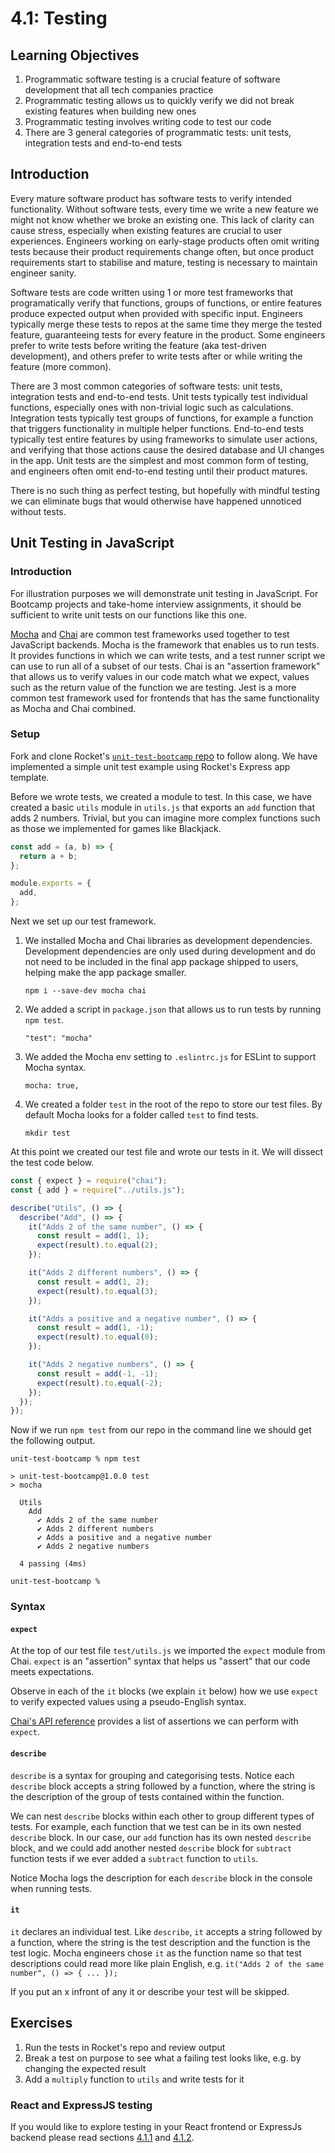 # 4.1: Testing

## Learning Objectives

1. Programmatic software testing is a crucial feature of software development that all tech companies practice
2. Programmatic testing allows us to quickly verify we did not break existing features when building new ones
3. Programmatic testing involves writing code to test our code
4. There are 3 general categories of programmatic tests: unit tests, integration tests and end-to-end tests



## Introduction

Every mature software product has software tests to verify intended functionality. Without software tests, every time we write a new feature we might not know whether we broke an existing one. This lack of clarity can cause stress, especially when existing features are crucial to user experiences. Engineers working on early-stage products often omit writing tests because their product requirements change often, but once product requirements start to stabilise and mature, testing is necessary to maintain engineer sanity.

Software tests are code written using 1 or more test frameworks that programatically verify that functions, groups of functions, or entire features produce expected output when provided with specific input. Engineers typically merge these tests to repos at the same time they merge the tested feature, guaranteeing tests for every feature in the product. Some engineers prefer to write tests before writing the feature (aka test-driven development), and others prefer to write tests after or while writing the feature (more common).

There are 3 most common categories of software tests: unit tests, integration tests and end-to-end tests. Unit tests typically test individual functions, especially ones with non-trivial logic such as calculations. Integration tests typically test groups of functions, for example a function that triggers functionality in multiple helper functions. End-to-end tests typically test entire features by using frameworks to simulate user actions, and verifying that those actions cause the desired database and UI changes in the app. Unit tests are the simplest and most common form of testing, and engineers often omit end-to-end testing until their product matures.

There is no such thing as perfect testing, but hopefully with mindful testing we can eliminate bugs that would otherwise have happened unnoticed without tests.

## Unit Testing in JavaScript

### Introduction

For illustration purposes we will demonstrate unit testing in JavaScript. For Bootcamp projects and take-home interview assignments, it should be sufficient to write unit tests on our functions like this one.

[Mocha](https://mochajs.org/) and [Chai](https://www.chaijs.com/) are common test frameworks used together to test JavaScript backends. Mocha is the framework that enables us to run tests. It provides functions in which we can write tests, and a test runner script we can use to run all of a subset of our tests. Chai is an "assertion framework" that allows us to verify values in our code match what we expect, values such as the return value of the function we are testing. Jest is a more common test framework used for frontends that has the same functionality as Mocha and Chai combined.

### Setup

Fork and clone Rocket's [`unit-test-bootcamp` repo](https://github.com/rocketacademy/unit-test-bootcamp) to follow along. We have implemented a simple unit test example using Rocket's Express app template.

Before we wrote tests, we created a module to test. In this case, we have created a basic `utils` module in `utils.js` that exports an `add` function that adds 2 numbers. Trivial, but you can imagine more complex functions such as those we implemented for games like Blackjack.


```javascript
const add = (a, b) => {
  return a + b;
};

module.exports = {
  add,
};
```


Next we set up our test framework.

1.  We installed Mocha and Chai libraries as development dependencies. Development dependencies are only used during development and do not need to be included in the final app package shipped to users, helping make the app package smaller.

    ```
    npm i --save-dev mocha chai
    ```


2.  We added a script in `package.json` that allows us to run tests by running `npm test`.&#x20;

    ```
    "test": "mocha"
    ```


3.  We added the Mocha env setting to `.eslintrc.js` for ESLint to support Mocha syntax.

    ```
    mocha: true,
    ```


4.  We created a folder `test` in the root of the repo to store our test files. By default Mocha looks for a folder called `test` to find tests.

    ```
    mkdir test
    ```

At this point we created our test file and wrote our tests in it. We will dissect the test code below.


```javascript
const { expect } = require("chai");
const { add } = require("../utils.js");

describe("Utils", () => {
  describe("Add", () => {
    it("Adds 2 of the same number", () => {
      const result = add(1, 1);
      expect(result).to.equal(2);
    });

    it("Adds 2 different numbers", () => {
      const result = add(1, 2);
      expect(result).to.equal(3);
    });

    it("Adds a positive and a negative number", () => {
      const result = add(1, -1);
      expect(result).to.equal(0);
    });

    it("Adds 2 negative numbers", () => {
      const result = add(-1, -1);
      expect(result).to.equal(-2);
    });
  });
});
```


Now if we run `npm test` from our repo in the command line we should get the following output.

```
unit-test-bootcamp % npm test

> unit-test-bootcamp@1.0.0 test
> mocha

  Utils
    Add
      ✔ Adds 2 of the same number
      ✔ Adds 2 different numbers
      ✔ Adds a positive and a negative number
      ✔ Adds 2 negative numbers

  4 passing (4ms)

unit-test-bootcamp % 
```

### Syntax

#### `expect`

At the top of our test file `test/utils.js` we imported the `expect` module from Chai. `expect` is an "assertion" syntax that helps us "assert" that our code meets expectations.

Observe in each of the `it` blocks (we explain `it` below) how we use `expect` to verify expected values using a pseudo-English syntax.

[Chai's API reference](https://www.chaijs.com/api/bdd/) provides a list of assertions we can perform with `expect`.

#### `describe`

`describe` is a syntax for grouping and categorising tests. Notice each `describe` block accepts a string followed by a function, where the string is the description of the group of tests contained within the function.&#x20;

We can nest `describe` blocks within each other to group different types of tests. For example, each function that we test can be in its own nested `describe` block. In our case, our `add` function has its own nested `describe` block, and we could add another nested `describe` block for `subtract` function tests if we ever added a `subtract` function to `utils`.

Notice Mocha logs the description for each `describe` block in the console when running tests.

#### `it`

`it` declares an individual test. Like `describe`, `it` accepts a string followed by a function, where the string is the test description and the function is the test logic. Mocha engineers chose `it` as the function name so that test descriptions could read more like plain English, e.g. `it("Adds 2 of the same number", () => { ... });`

If you put an x infront of any it or describe your test will be skipped.

## Exercises

1. Run the tests in Rocket's repo and review output
2. Break a test on purpose to see what a failing test looks like, e.g. by changing the expected result
3. Add a `multiply` function to `utils` and write tests for it



### React and ExpressJS testing

If you would like to explore testing in your React frontend or ExpressJs backend please read sections [4.1.1](4.1.1-frontend-react-testing.md) and [4.1.2](4.1.2-backend-expressjs-testing.md).&#x20;

